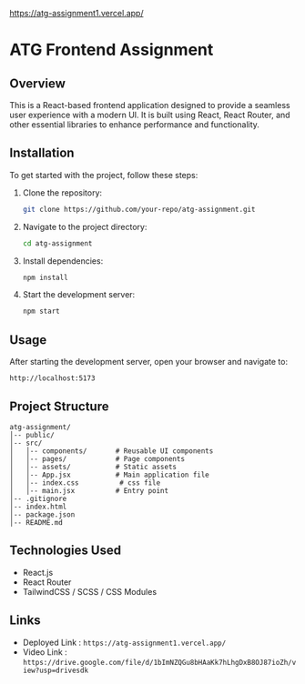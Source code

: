 
https://atg-assignment1.vercel.app/

# ATG Frontend Assignment


## Overview
This is a React-based frontend application designed to provide a seamless user experience with a modern UI. It is built using React, React Router, and other essential libraries to enhance performance and functionality.


## Installation
To get started with the project, follow these steps:

1. Clone the repository:
   ```sh
   git clone https://github.com/your-repo/atg-assignment.git
   ```
2. Navigate to the project directory:
   ```sh
   cd atg-assignment
   ```
3. Install dependencies:
   ```sh
   npm install
   ```
4. Start the development server:
   ```sh
   npm start
   ```

## Usage
After starting the development server, open your browser and navigate to:
```
http://localhost:5173
```

## Project Structure
```
atg-assignment/
│-- public/
│-- src/
│   │-- components/       # Reusable UI components
│   │-- pages/            # Page components
│   │-- assets/           # Static assets
│   │-- App.jsx           # Main application file
│   │-- index.css          # css file
│   │-- main.jsx          # Entry point
│-- .gitignore
│-- index.html
│-- package.json
│-- README.md
```

## Technologies Used
- React.js
- React Router
- TailwindCSS / SCSS / CSS Modules

## Links

- Deployed Link : `https://atg-assignment1.vercel.app/`
- Video Link : `https://drive.google.com/file/d/1bImNZQGu8bHAaKk7hLhgDxB8OJ87ioZh/view?usp=drivesdk`

